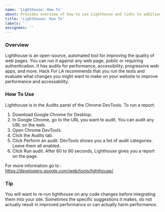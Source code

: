 ```yaml
---
name: 'Lighthouse: How To'
about: Provides overview of how to use Lighthouse and links to additional resources
title: 'Lighthouse: How To'
labels: ''
assignees: ''
---
```


### Overview

Lighthouse is an open-source, automated tool for improving the quality of web pages. You can run it against any web page, public or requiring authentication. It has audits for performance, accessibility, progressive web apps, and more.  Hack For LA recommends that you run the tests and evaluate what changes you might want to make on your website to improve performance and accessability.

### How To Use

Lighthouse is in the Audits panel of the Chrome DevTools. To run a report:

1. Download Google Chrome for Desktop.
1. In Google Chrome, go to the URL you want to audit. You can audit any URL on the web.
1. Open Chrome DevTools.
1. Click the Audits tab.
1. Click Perform an audit. DevTools shows you a list of audit categories. Leave them all enabled.
1. Click Run audit. After 60 to 90 seconds, Lighthouse gives you a report on the page.

For more information go to :
https://developers.google.com/web/tools/lighthouse/

### Tip

You will want to re-run lighthouse on any code changes before integrating them into your site.  Sometimes the specific suggestions it makes, do not actually result in improved performance or can actually harm performance.
